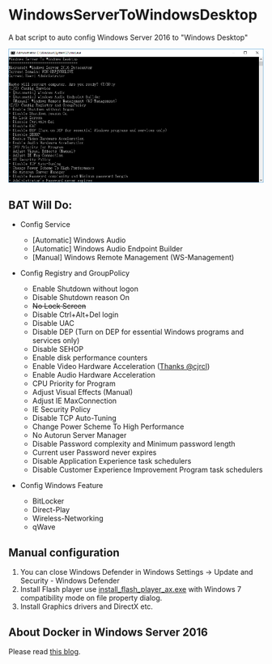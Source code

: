 # WindowsServerToWindowsDesktop

A bat script to auto config Windows Server 2016 to "Windows Desktop"

<img src="demo.png" width="979" />

## BAT Will Do:
* Config Service
  - \[Automatic] Windows Audio
  - \[Automatic] Windows Audio Endpoint Builder
  - \[Manual] Windows Remote Management (WS-Management)

* Config Registry and GroupPolicy
  - Enable Shutdown without logon
  - Disable Shutdown reason On
  - ~~No Lock Screen~~
  - Disable Ctrl+Alt+Del login
  - Disable UAC
  - Disable DEP (Turn on DEP for essential Windows programs and services only)
  - Disable SEHOP
  - Enable disk performance counters
  - Enable Video Hardware Acceleration ([Thanks @cjrcl](https://forums.mydigitallife.net/threads/poweshell-script-enabling-gfx-hw-acceleration-in-windows-server-2016.72294/))
  - Enable Audio Hardware Acceleration
  - CPU Priority for Program
  - Adjust Visual Effects (Manual)
  - Adjust IE MaxConnection
  - IE Security Policy
  - Disable TCP Auto-Tuning
  - Change Power Scheme To High Performance
  - No Autorun Server Manager
  - Disable Password complexity and Minimum password length
  - Current user Password never expires
  - Disable Application Experience task schedulers
  - Disable Customer Experience Improvement Program task schedulers

* Config Windows Feature
  - BitLocker
  - Direct-Play
  - Wireless-Networking
  - qWave

## Manual configuration
1. You can close Windows Defender in Windows Settings -> Update and Security - Windows Defender
2. Install Flash player use [install_flash_player_ax.exe](http://fpdownload.macromedia.com/pub/flashplayer/latest/help/install_flash_player_ax.exe) with Windows 7 compatibility mode on file property dialog.
3. Install Graphics drivers and DirectX etc.

## About Docker in Windows Server 2016
Please read [this blog](https://blog.docker.com/2016/09/build-your-first-docker-windows-server-container/).
